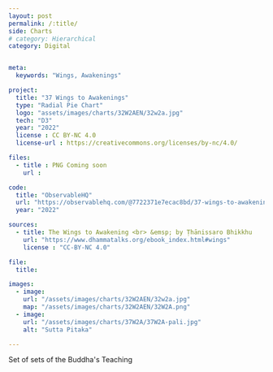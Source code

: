 ```yaml
---
layout: post
permalink: /:title/
side: Charts
# category: Hierarchical
category: Digital


meta:
  keywords: "Wings, Awakenings"

project:
  title: "37 Wings to Awakenings"
  type: "Radial Pie Chart"
  logo: "assets/images/charts/32W2AEN/32w2a.jpg"
  tech: "D3"
  year: "2022"
  license : CC BY-NC 4.0
  license-url : https://creativecommons.org/licenses/by-nc/4.0/

files:
  - title : PNG Coming soon
    url :

code:
  title: "ObservableHQ"
  url: "https://observablehq.com/@7722371e7ecac8bd/37-wings-to-awakenings-iii?collection=@7722371e7ecac8bd/finished"
  year: "2022"

sources:
  - title: The Wings to Awakening <br> &emsp; by Ṭhānissaro Bhikkhu
    url: "https://www.dhammatalks.org/ebook_index.html#wings"
    license : "CC-BY-NC 4.0"

file:
  title:

images:
  - image:
    url: "/assets/images/charts/32W2AEN/32w2a.jpg"
    map: "/assets/images/charts/32W2AEN/32W2A.png"
  - image:
    url: "/assets/images/charts/37W2A/37W2A-pali.jpg"
    alt: "Sutta Pitaka"

---
```


Set of sets of the Buddha's Teaching
